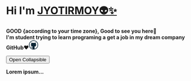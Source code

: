 # Hi I'm [JYOTIRMOY👽✨](https://jyotirmoybarman.github.io/website/)

<p><b>GOOD {according to your time zone}, Good to see you here🙋<br/>
I'm student trying to learn programing a get a job in my dream company GitHub❤️<img src="pic/github.webp" width="25px"><br/>

<button type="button" class="collapsible">Open Collapsible</button>
<div class="content">
  <p>Lorem ipsum...</p>
</div>